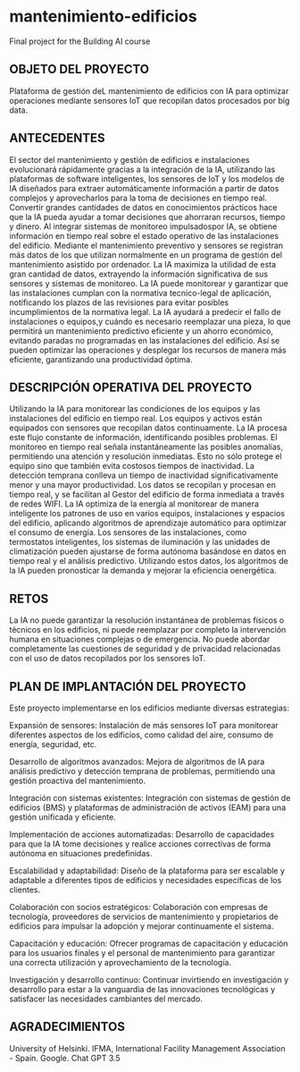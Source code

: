 # mantenimiento-edificios

Final project for the Building AI course

## OBJETO DEL PROYECTO

Plataforma de gestión deL mantenimiento de edificios con IA para optimizar operaciones mediante sensores IoT que recopilan datos procesados por big data.

## ANTECEDENTES

El sector del mantenimiento y gestión de edificios e instalaciones evolucionará rápidamente gracias a la integración de la IA, utilizando las plataformas de software inteligentes, los sensores de IoT y los modelos de IA diseñados para extraer automáticamente información a partir de datos complejos y aprovecharlos para la toma de decisiones en tiempo real.
Convertir grandes cantidades de datos en conocimientos prácticos hace que la IA pueda ayudar a tomar decisiones que ahorraran recursos, tiempo y dinero.
Al integrar sistemas de monitoreo impulsados ​​por IA, se obtiene información en tiempo real sobre el estado operativo de las instalaciones del edificio.
Mediante el mantenimiento preventivo y sensores se registran más datos de los que utilizan normalmente en un programa de gestión del mantenimiento asistido por ordenador. La IA maximiza la utilidad de esta gran cantidad de datos, extrayendo la información significativa de sus sensores y sistemas de monitoreo. 
La IA puede monitorear y garantizar que las instalaciones cumplan con la normativa tecnico-legal de aplicación, notificando los plazos de las revisiones para evitar posibles incumplimientos de la normativa legal.
La IA ayudará a predecir el fallo de instalaciones o equipos,y cuándo es necesario reemplazar una pieza, lo que permitirá un mantenimiento predictivo eficiente y un ahorro económico, evitando paradas no programadas en las instalaciones del edificio.
Así se pueden optimizar las operaciones y desplegar los recursos de manera más eficiente, garantizando una productividad óptima.

## DESCRIPCIÓN OPERATIVA DEL PROYECTO

Utilizando la IA para monitorear las condiciones de los equipos y las instalaciones del edificio en tiempo real.
Los equipos y activos están equipados con sensores que recopilan datos continuamente. La IA procesa este flujo constante de información, identificando posibles problemas. 
El monitoreo en tiempo real señala instantáneamente las posibles anomalías, permitiendo una atención y resolución inmediatas. Esto no sólo protege el equipo sino que también evita costosos tiempos de inactividad.
La detección temprana conlleva un tiempo de inactividad significativamente menor y una mayor productividad.
Los datos se recopilan y procesan en tiempo real, y se facilitan al Gestor del edificio de forma inmediata a través de redes WIFI. 
La IA optimiza de la energía al monitorear de manera inteligente los patrones de uso en varios equipos, instalaciones  y espacios del edificio, aplicando algoritmos de aprendizaje automático para optimizar el consumo de energía. 
Los sensores de las instalaciones, como termostatos inteligentes, los sistemas de iluminación y las unidades de climatización pueden ajustarse de forma autónoma basándose en datos en tiempo real y el análisis predictivo. Utilizando estos datos, los algoritmos de la IA pueden pronosticar la demanda y mejorar la eficiencia oenergética.

## RETOS

La IA no puede garantizar la resolución instantánea de problemas físicos o técnicos en los edificios, ni puede reemplazar por completo la intervención humana en situaciones complejas o de emergencia. No puede abordar completamente las cuestiones de seguridad y de privacidad relacionadas con el uso de datos recopilados por los sensores IoT.

## PLAN DE IMPLANTACIÓN DEL PROYECTO

Este proyecto implementarse en los edificios mediante diversas estrategias:

Expansión de sensores: Instalación de más sensores IoT para monitorear diferentes aspectos de los edificios, como calidad del aire, consumo de energía, seguridad, etc.

Desarrollo de algoritmos avanzados: Mejora de algoritmos de IA para análisis predictivo y detección temprana de problemas, permitiendo una gestión proactiva del mantenimiento.

Integración con sistemas existentes: Integración con sistemas de gestión de edificios (BMS) y plataformas de administración de activos (EAM) para una gestión unificada y eficiente.

Implementación de acciones automatizadas: Desarrollo de capacidades para que la IA tome decisiones y realice acciones correctivas de forma autónoma en situaciones predefinidas.

Escalabilidad y adaptabilidad: Diseño de la plataforma para ser escalable y adaptable a diferentes tipos de edificios y necesidades específicas de los clientes.

Colaboración con socios estratégicos: Colaboración con empresas de tecnología, proveedores de servicios de mantenimiento y propietarios de edificios para impulsar la adopción y mejorar continuamente el sistema.

Capacitación y educación: Ofrecer programas de capacitación y educación para los usuarios finales y el personal de mantenimiento para garantizar una correcta utilización y aprovechamiento de la tecnología.

Investigación y desarrollo continuo: Continuar invirtiendo en investigación y desarrollo para estar a la vanguardia de las innovaciones tecnológicas y satisfacer las necesidades cambiantes del mercado.

## AGRADECIMIENTOS

University of Helsinki.
IFMA, International Facility Management Association - Spain.
Google.
Chat GPT 3.5

